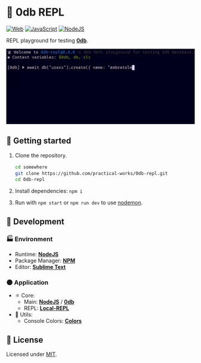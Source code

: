 # 💽 0db REPL

[![Web](https://img.shields.io/badge/web-blue?logo=w3c)](https://github.com/topics/web)
[![JavaScript](https://img.shields.io/badge/javascript-blue?logo=javascript)](https://github.com/topics/javascript)
[![NodeJS](https://img.shields.io/badge/node-blue?logo=node.js)](https://github.com/topics/node)

REPL playground for testing [**0db**](https://github.com/Ambratolm/0db).

![Screenshot](./screenshot.gif?raw=true)

## 🏁 Getting started

1. Clone the repository.

    ```bash
    cd somewhere
    git clone https://github.com/practical-works/0db-repl.git
    cd 0db-repl
    ```

2. Install dependencies: `npm i`

3. Run with `npm start` or `npm run dev` to use [nodemon](https://github.com/remy/nodemon/).

## 🚀 Development

### 🏭 Environment

- Runtime: [**NodeJS**](https://github.com/nodejs)
- Package Manager: [**NPM**](https://github.com/npm)
- Editor: [**Sublime Text**](https://www.sublimetext.com)

### 🌑 Application

- ⚛️ Core:
  - Main: [**NodeJS**](https://github.com/nodejs/node) / [**0db**](https://github.com/Ambratolm/0db)
  - REPL: [**Local-REPL**](https://github.com/sloria/local-repl)
- 🔧 Utils:
  - Console Colors: [**Colors**](https://github.com/Marak/colors.js)

## 📃 License

Licensed under [MIT](./LICENSE).